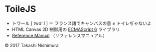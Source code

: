 # ToileJS

* トワール [ twɑ'ːl ] ＝ フランス語でキャンバスの意 ≠ トイレぢゃないよ
* HTML Canvas 2D 制御用の [ECMAScript 6](https://github.com/TakashiNishimura/HelloWorld/blob/master/ECMAScript6/ECMAScript6_reference.md) ライブラリ
* [Reference Manual](https://github.com/TakashiNishimura/toile.js/blob/master/doc/reference.md) （リファレンスマニュアル）

© 2017 Takashi Nishimura
